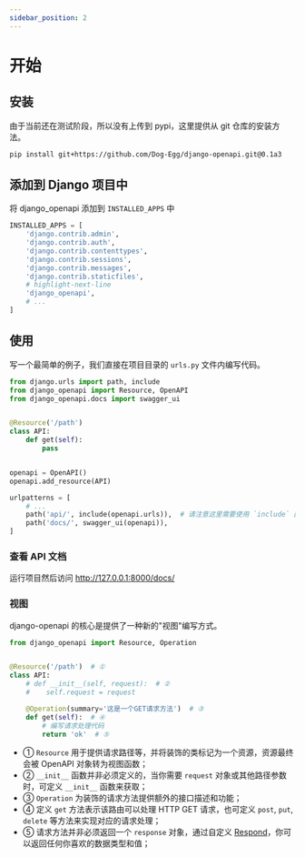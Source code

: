 ```yaml
---
sidebar_position: 2
---
```


# 开始

## 安装

由于当前还在测试阶段，所以没有上传到 pypi，这里提供从 git 仓库的安装方法。

```bash
pip install git+https://github.com/Dog-Egg/django-openapi.git@0.1a3
```

## 添加到 Django 项目中

将 django_openapi 添加到 `INSTALLED_APPS` 中

```python title="settings.py"
INSTALLED_APPS = [
    'django.contrib.admin',
    'django.contrib.auth',
    'django.contrib.contenttypes',
    'django.contrib.sessions',
    'django.contrib.messages',
    'django.contrib.staticfiles',
    # highlight-next-line
    'django_openapi',
    # ...
]
```

## 使用

写一个最简单的例子，我们直接在项目目录的 `urls.py` 文件内编写代码。

```python
from django.urls import path, include
from django_openapi import Resource, OpenAPI
from django_openapi.docs import swagger_ui


@Resource('/path')
class API:
    def get(self):
        pass


openapi = OpenAPI()
openapi.add_resource(API)

urlpatterns = [
    # ...
    path('api/', include(openapi.urls)),  # 请注意这里需要使用 `include` 函数
    path('docs/', swagger_ui(openapi)),
]
```

### 查看 API 文档

运行项目然后访问 http://127.0.0.1:8000/docs/

<SwaggerUI spec="开始" height={430}></SwaggerUI>

### 视图

django-openapi 的核心是提供了一种新的"视图"编写方式。

```python
from django_openapi import Resource, Operation


@Resource('/path')  # ①
class API:
    # def __init__(self, request):  # ②
    #    self.request = request

    @Operation(summary='这是一个GET请求方法')  # ③
    def get(self):  # ④
        # 编写请求处理代码
        return 'ok'  # ⑤
```

- ① `Resource` 用于提供请求路径等，并将装饰的类标记为一个资源，资源最终会被 OpenAPI 对象转为视图函数；
- ② `__init__` 函数并非必须定义的，当你需要 `request` 对象或其他路径参数时，可定义 `__init__` 函数来获取；
- ③ `Operation` 为装饰的请求方法提供额外的接口描述和功能；
- ④ 定义 `get` 方法表示该路由可以处理 HTTP GET 请求，也可定义 `post`, `put`, `delete` 等方法来实现对应的请求处理；
- ⑤ 请求方法并非必须返回一个 `response` 对象，通过自定义 [Respond](./respond)，你可以返回任何你喜欢的数据类型和值；
